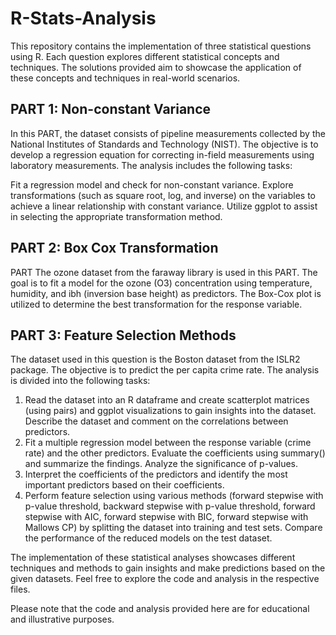 # R-Stats-Analysis


This repository contains the implementation of three statistical questions using R. Each question explores different statistical concepts and techniques. The solutions provided aim to showcase the application of these concepts and techniques in real-world scenarios. 

## PART 1: Non-constant Variance

In this PART, the dataset consists of pipeline measurements collected by the National Institutes of Standards and Technology (NIST). The objective is to develop a regression equation for correcting in-field measurements using laboratory measurements. The analysis includes the following tasks:

Fit a regression model and check for non-constant variance. 
Explore transformations (such as square root, log, and inverse) on the variables to achieve a linear relationship with constant variance. Utilize ggplot to assist in selecting the appropriate transformation method.

## PART 2: Box Cox Transformation
PART
The ozone dataset from the faraway library is used in this PART. The goal is to fit a model for the ozone (O3) concentration using temperature, humidity, and ibh (inversion base height) as predictors. The Box-Cox plot is utilized to determine the best transformation for the response variable.

## PART 3: Feature Selection Methods

The dataset used in this question is the Boston dataset from the ISLR2 package. The objective is to predict the per capita crime rate. The analysis is divided into the following tasks:

1. Read the dataset into an R dataframe and create scatterplot matrices (using pairs) and ggplot visualizations to gain insights into the dataset. Describe the dataset and comment on the correlations between predictors.
2. Fit a multiple regression model between the response variable (crime rate) and the other predictors. Evaluate the coefficients using summary() and summarize the findings. Analyze the significance of p-values.
3. Interpret the coefficients of the predictors and identify the most important predictors based on their coefficients.
4. Perform feature selection using various methods (forward stepwise with p-value threshold, backward stepwise with p-value threshold, forward stepwise with AIC, forward stepwise with BIC, forward stepwise with Mallows CP) by splitting the dataset into training and test sets. Compare the performance of the reduced models on the test dataset.

The implementation of these statistical analyses showcases different techniques and methods to gain insights and make predictions based on the given datasets. Feel free to explore the code and analysis in the respective files.

Please note that the code and analysis provided here are for educational and illustrative purposes.

